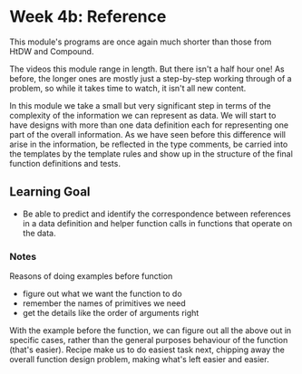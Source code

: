 # Week 4b: Reference

This module's programs are once again much shorter than those from HtDW and Compound.

The videos this module range in length. But there isn't a half hour one! As before, the longer ones are mostly just a step-by-step working through of a problem, so while it takes time to watch, it isn't all new content.

In this module we take a small but very significant step in terms of the complexity of the information we can represent as data. We will start to have designs with more than one data definition each for representing one part of the overall information. As we have seen before this difference will arise in the information, be reflected in the type comments, be carried into the templates by the template rules and show up in the structure of the final function definitions and tests.

## Learning Goal

- Be able to predict and identify the correspondence between references in a data definition and helper function calls in functions that operate on the data.

### Notes

Reasons of doing examples before function

- figure out what we want the function to do
- remember the names of primitives we need
- get the details like the order of arguments right

With the example before the function, we can figure out all the above out in specific cases, rather than the general purposes behaviour of the function (that's easier). Recipe make us to do easiest task next, chipping away the overall function design problem, making what's left easier and easier.
